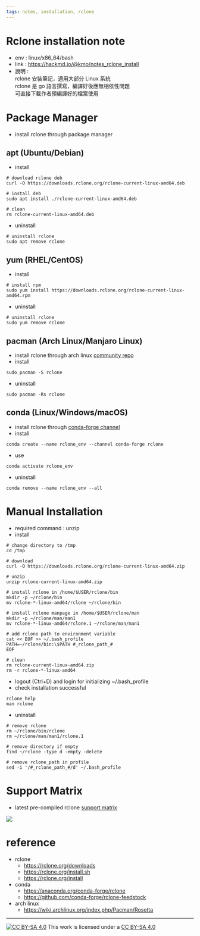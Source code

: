 ```yaml
---
tags: notes, installation, rclone
---
```


# Rclone installation note
- env :  linux/x86_64/bash
- link : https://hackmd.io/@kmo/notes_rclone_install
- 說明 :  
rclone 安裝筆記，適用大部分 Linux 系統  
rclone 是 go 語言撰寫，編譯好後應無相依性問題  
可直接下載作者預編譯好的檔案使用

# Package Manager

- install rclone through package manager

## apt (Ubuntu/Debian)

- install 
```bash=
# download rclone deb
curl -O https://downloads.rclone.org/rclone-current-linux-amd64.deb

# install deb
sudo apt install ./rclone-current-linux-amd64.deb

# clean
rm rclone-current-linux-amd64.deb
```

- uninstall 
```bash=
# uninstall rclone
sudo apt remove rclone
```

## yum (RHEL/CentOS)
- install
```bash=
# install rpm
sudo yum install https://downloads.rclone.org/rclone-current-linux-amd64.rpm
```
- uninstall
```bash=
# uninstall rclone
sudo yum remove rclone
```

## pacman (Arch Linux/Manjaro Linux)
- install rclone through arch linux [community repo](https://www.archlinux.org/packages/community/x86_64/rclone) 
- install
```bash=
sudo pacman -S rclone
```
- uninstall
```bash=
sudo pacman -Rs rclone
```

## conda (Linux/Windows/macOS)
- install rclone through [conda-forge channel](https://anaconda.org/conda-forge/rclone)
- install
```bash=
conda create --name rclone_env --channel conda-forge rclone
```
- use 
```bash=
conda activate rclone_env
```
- uninstall
```bash=
conda remove --name rclone_env --all
```

# Manual Installation
-  required command : 
unzip
- install

```bash=
# change directory to /tmp
cd /tmp

# download
curl -O https://downloads.rclone.org/rclone-current-linux-amd64.zip

# unzip
unzip rclone-current-linux-amd64.zip

# install rclone in /home/$USER/rclone/bin
mkdir -p ~/rclone/bin
mv rclone-*-linux-amd64/rclone ~/rclone/bin

# install rclone manpage in /home/$USER/rclone/man
mkdir -p ~/rclone/man/man1
mv rclone-*-linux-amd64/rclone.1 ~/rclone/man/man1

# add rclone path to environment variable
cat << EOF >> ~/.bash_profile
PATH=~/rclone/bin:\$PATH #_rclone_path_#
EOF

# clean
rm rclone-current-linux-amd64.zip
rm -r rclone-*-linux-amd64
```
- logout (Ctrl+D) and login for initializing ~/.bash_profile
- check installation successful
```bash=
rclone help
man rclone
```
- uninstall

```bash=
# remove rclone
rm ~/rclone/bin/rclone
rm ~/rclone/man/man1/rclone.1

# remove directory if empty
find ~/rclone -type d -empty -delete

# remove rclone_path in profile
sed -i '/#_rclone_path_#/d' ~/.bash_profile
```

# Support Matrix
- latest pre-compiled rclone [support matrix](https://rclone.org/downloads)

![](https://i.imgur.com/PkbyjKz.png)


# reference
- rclone
  - https://rclone.org/downloads
  - https://rclone.org/install.sh
  - https://rclone.org/install
- conda
  - https://anaconda.org/conda-forge/rclone
  - https://github.com/conda-forge/rclone-feedstock
- arch linux
  - https://wiki.archlinux.org/index.php/Pacman/Rosetta

---
[![CC BY-SA 4.0][cc-by-sa-image]][cc-by-sa] This work is licensed under a [CC BY-SA 4.0][cc-by-sa]

[cc-by-sa]: http://creativecommons.org/licenses/by-sa/4.0/ 
[cc-by-sa-image]: https://licensebuttons.net/l/by-sa/4.0/88x31.png
